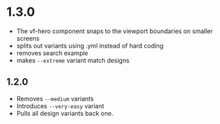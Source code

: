 # 1.3.0

* The vf-hero component snaps to the viewport boundaries on smaller screens
* splits out variants using .yml instead of hard coding
* removes search example
* makes `--extreme` variant match designs

## 1.2.0

* Removes `--medium` variants
* Introduces `--very-easy` variant
* Pulls all design variants back one.